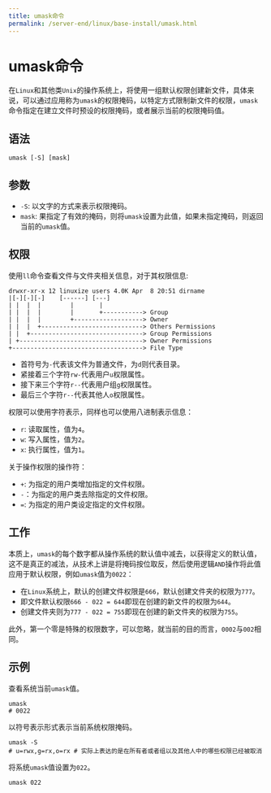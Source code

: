 ```yaml
---
title: umask命令
permalink: /server-end/linux/base-install/umask.html
---
```


# umask命令

在`Linux`和其他类`Unix`的操作系统上，将使用一组默认权限创建新文件，具体来说，可以通过应用称为`umask`的权限掩码，以特定方式限制新文件的权限，`umask`命令指定在建立文件时预设的权限掩码，或者展示当前的权限掩码值。

## 语法

```shell
umask [-S] [mask]
```

## 参数

- `-S`: 以文字的方式来表示权限掩码。
- `mask`: 果指定了有效的掩码，则将`umask`设置为此值，如果未指定掩码，则返回当前的`umask`值。

## 权限

使用`ll`命令查看文件与文件夹相关信息，对于其权限信息:

```shell
drwxr-xr-x 12 linuxize users 4.0K Apr  8 20:51 dirname
|[-][-][-]    [------] [---]
| |  |  |        |       |
| |  |  |        |       +-----------> Group
| |  |  |        +-------------------> Owner
| |  |  +----------------------------> Others Permissions
| |  +-------------------------------> Group Permissions
| +----------------------------------> Owner Permissions
+------------------------------------> File Type
```

- 首符号为`-`代表该文件为普通文件，为`d`则代表目录。
- 紧接着三个字符`rw-`代表用户`u`权限属性。
- 接下来三个字符`r--`代表用户组`g`权限属性。
- 最后三个字符`r--`代表其他人`o`权限属性。

权限可以使用字符表示，同样也可以使用八进制表示信息：

- `r`: 读取属性，值为`4`。
- `w`: 写入属性，值为`2`。
- `x`: 执行属性，值为`1`。

关于操作权限的操作符：

- `+`: 为指定的用户类增加指定的文件权限。
- `-`：为指定的用户类去除指定的文件权限。
- `=`: 为指定的用户类设定指定的文件权限。

## 工作

本质上，`umask`的每个数字都从操作系统的默认值中减去，以获得定义的默认值，这不是真正的减法，从技术上讲是将掩码按位取反，然后使用逻辑`AND`操作将此值应用于默认权限，例如`umask`值为`0022`：

- 在`Linux`系统上，默认的创建文件权限是`666`，默认创建文件夹的权限为`777`。
- 即文件默认权限`666 - 022 = 644`即现在创建的新文件的权限为`644`。
- 创建文件夹则为`777 - 022 = 755`即现在创建的新文件夹的权限为`755`。

此外，第一个零是特殊的权限数字，可以忽略，就当前的目的而言，`0002`与`002`相同。

## 示例

查看系统当前`umask`值。

```shell
umask
# 0022
```

以符号表示形式表示当前系统权限掩码。

```shell
umask -S
# u=rwx,g=rx,o=rx # 实际上表达的是在所有者或者组以及其他人中的哪些权限已经被取消
```

将系统`umask`值设置为`022`。

```shell
umask 022
```
